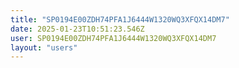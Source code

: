```yaml
---
title: "SP0194E00ZDH74PFA1J6444W1320WQ3XFQX14DM7"
date: 2025-01-23T10:51:23.546Z
user: SP0194E00ZDH74PFA1J6444W1320WQ3XFQX14DM7
layout: "users"
---
```

    